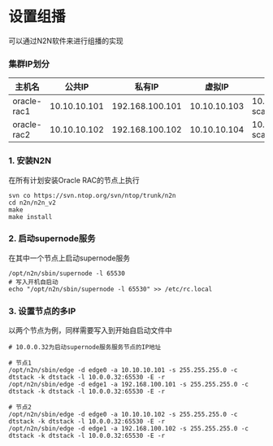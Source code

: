 # 设置组播

可以通过N2N软件来进行组播的实现


### 集群IP划分
|主机名|公共IP|私有IP|虚拟IP|scan IP|
|-|-|-|-|-|
|oracle-rac1|10.10.10.101|192.168.100.101|10.10.10.103|10.10.10.105 scan-ip|
|oracle-rac2|10.10.10.102|192.168.100.102|10.10.10.104|10.10.10.105 scan-ip|

### 1. 安装N2N
在所有计划安装Oracle RAC的节点上执行
```
svn co https://svn.ntop.org/svn/ntop/trunk/n2n
cd n2n/n2n_v2
make
make install
```

### 2. 启动supernode服务
在其中一个节点上启动supernode服务
```
/opt/n2n/sbin/supernode -l 65530
# 写入开机自启动
echo "/opt/n2n/sbin/supernode -l 65530" >> /etc/rc.local
```

### 3. 设置节点的多IP
以两个节点为例，同样需要写入到开始自启动文件中
```
# 10.0.0.32为启动supernode服务服务节点的IP地址

# 节点1
/opt/n2n/sbin/edge -d edge0 -a 10.10.10.101 -s 255.255.255.0 -c dtstack -k dtstack -l 10.0.0.32:65530 -E -r
/opt/n2n/sbin/edge -d edge1 -a 192.168.100.101 -s 255.255.255.0 -c dtstack -k dtstack -l 10.0.0.32:65530 -E -r

# 节点2
/opt/n2n/sbin/edge -d edge0 -a 10.10.10.102 -s 255.255.255.0 -c dtstack -k dtstack -l 10.0.0.32:65530 -E -r
/opt/n2n/sbin/edge -d edge1 -a 192.168.100.102 -s 255.255.255.0 -c dtstack -k dtstack -l 10.0.0.32:65530 -E -r
```
